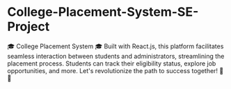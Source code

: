 # College-Placement-System-SE-Project
🎓 College Placement System 🎓 Built with React.js, this platform facilitates seamless interaction between students and administrators, streamlining the placement process. Students can track their eligibility status, explore job opportunities, and more. Let's revolutionize the path to success together! 💼✨
